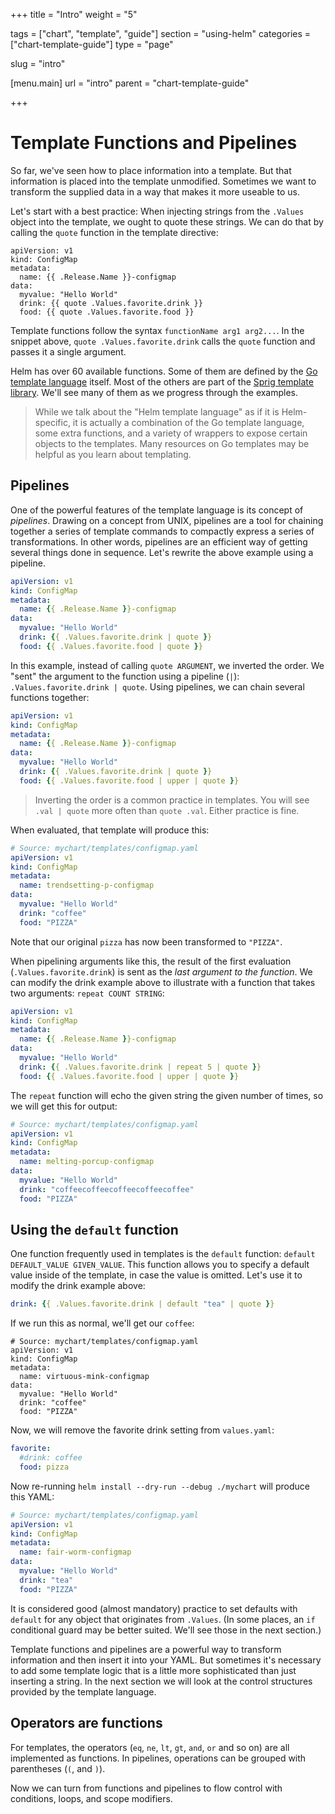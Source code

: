 +++
title = "Intro"
weight = "5"

tags = ["chart", "template", "guide"]
section = "using-helm"
categories = ["chart-template-guide"]
type = "page"

slug = "intro"

[menu.main]
  url = "intro"
  parent = "chart-template-guide"

+++

# Template Functions and Pipelines

So far, we've seen how to place information into a template. But that information is placed into the template unmodified. Sometimes we want to transform the supplied data in a way that makes it more useable to us.

Let's start with a best practice: When injecting strings from the `.Values` object into the template, we ought to quote these strings. We can do that by calling the `quote` function in the template directive:

```
apiVersion: v1
kind: ConfigMap
metadata:
  name: {{ .Release.Name }}-configmap
data:
  myvalue: "Hello World"
  drink: {{ quote .Values.favorite.drink }}
  food: {{ quote .Values.favorite.food }}
```

Template functions follow the syntax `functionName arg1 arg2...`. In the snippet above, `quote .Values.favorite.drink` calls the `quote` function and passes it a single argument.

Helm has over 60 available functions. Some of them are defined by the [Go template language](https://godoc.org/text/template) itself. Most of the others are part of the [Sprig template library](https://godoc.org/github.com/Masterminds/sprig). We'll see many of them as we progress through the examples.

> While we talk about the "Helm template language" as if it is Helm-specific, it is actually a combination of the Go template language, some extra functions, and a variety of wrappers to expose certain objects to the templates. Many resources on Go templates may be helpful as you learn about templating.

## Pipelines

One of the powerful features of the template language is its concept of _pipelines_. Drawing on a concept from UNIX, pipelines are a tool for chaining together a series of template commands to compactly express a series of transformations. In other words, pipelines are an efficient way of getting several things done in sequence. Let's rewrite the above example using a pipeline.

```yaml
apiVersion: v1
kind: ConfigMap
metadata:
  name: {{ .Release.Name }}-configmap
data:
  myvalue: "Hello World"
  drink: {{ .Values.favorite.drink | quote }}
  food: {{ .Values.favorite.food | quote }}
```

In this example, instead of calling `quote ARGUMENT`, we inverted the order. We "sent" the argument to the function using a pipeline (`|`): `.Values.favorite.drink | quote`. Using pipelines, we can chain several functions together:

```yaml
apiVersion: v1
kind: ConfigMap
metadata:
  name: {{ .Release.Name }}-configmap
data:
  myvalue: "Hello World"
  drink: {{ .Values.favorite.drink | quote }}
  food: {{ .Values.favorite.food | upper | quote }}
```

> Inverting the order is a common practice in templates. You will see `.val | quote` more often than `quote .val`. Either practice is fine.

When evaluated, that template will produce this:

```yaml
# Source: mychart/templates/configmap.yaml
apiVersion: v1
kind: ConfigMap
metadata:
  name: trendsetting-p-configmap
data:
  myvalue: "Hello World"
  drink: "coffee"
  food: "PIZZA"
```

Note that our original `pizza` has now been transformed to `"PIZZA"`.

When pipelining arguments like this, the result of the first evaluation (`.Values.favorite.drink`) is sent as the _last argument to the function_. We can modify the drink example above to illustrate with a function that takes two arguments: `repeat COUNT STRING`:

```yaml
apiVersion: v1
kind: ConfigMap
metadata:
  name: {{ .Release.Name }}-configmap
data:
  myvalue: "Hello World"
  drink: {{ .Values.favorite.drink | repeat 5 | quote }}
  food: {{ .Values.favorite.food | upper | quote }}
```

The `repeat` function will echo the given string the given number of times, so we will get this for output:

```yaml
# Source: mychart/templates/configmap.yaml
apiVersion: v1
kind: ConfigMap
metadata:
  name: melting-porcup-configmap
data:
  myvalue: "Hello World"
  drink: "coffeecoffeecoffeecoffeecoffee"
  food: "PIZZA"
```

## Using the `default` function

One function frequently used in templates is the `default` function: `default DEFAULT_VALUE GIVEN_VALUE`. This function allows you to specify a default value inside of the template, in case the value is omitted. Let's use it to modify the drink example above:

```yaml
drink: {{ .Values.favorite.drink | default "tea" | quote }}
```

If we run this as normal, we'll get our `coffee`:

```
# Source: mychart/templates/configmap.yaml
apiVersion: v1
kind: ConfigMap
metadata:
  name: virtuous-mink-configmap
data:
  myvalue: "Hello World"
  drink: "coffee"
  food: "PIZZA"
```

Now, we will remove the favorite drink setting from `values.yaml`:

```yaml
favorite:
  #drink: coffee
  food: pizza
```

Now re-running `helm install --dry-run --debug ./mychart` will produce this YAML:

```yaml
# Source: mychart/templates/configmap.yaml
apiVersion: v1
kind: ConfigMap
metadata:
  name: fair-worm-configmap
data:
  myvalue: "Hello World"
  drink: "tea"
  food: "PIZZA"
```

It is considered good (almost mandatory) practice to set defaults with `default` for any object that originates from `.Values`. (In some places, an `if` conditional guard may be better suited. We'll see those in the next section.)

Template functions and pipelines are a powerful way to transform information and then insert it into your YAML. But sometimes it's necessary to add some template logic that is a little more sophisticated than just inserting a string. In the next section we will look at the control structures provided by the template language.

## Operators are functions

For templates, the operators (`eq`, `ne`, `lt`, `gt`, `and`, `or` and so on) are all implemented as functions. In pipelines, operations can be grouped with parentheses (`(`, and `)`).

Now we can turn from functions and pipelines to flow control with conditions, loops, and scope modifiers.
